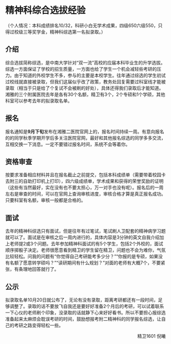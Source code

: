 # 精神科综合选拔经验

（个人情况：本科成绩排名10/32，科研小白无学术成果，四级650六级550，只得过校级三等奖学金，精神科综选第一名拟录取。）

## 介绍

综合选拔简称综选，是中南大学针对“双一流”高校的应届本科毕业生的升学选拔。综选一方面保证了学校的招生质量，一方面也给了学生一个机会减轻些考研的压力。由于知道的外校学生不多，参与的主要是本校学生。往年通过综选的学生初试过校线就直接被录取，但我们这届似乎改了政策，教务处回复需要过科室线才能被录取（相当于只是给了个复试不会被刷的好处），具体还得我们录取后才能知道。湘雅的三个附属医院去年是各有30个名额，精卫有3个，2个专硕和1个学硕，其他科室可以参考去年的拟录取名单。

## 报名

报名通知是**9月下旬**发布在湘雅二医院官网上的，报名时间持续一周。有意向报名的的同学秋季学期开学后多关注医院官网，最好和其他报名综选的同学多多交流，互相交换一下消息。一定不要错过报名时间，系统不会等着你。

## 资格审查

按要求准备相应材料并且在报名截止之前提交，包括本科成绩单（需要带着校园卡去附三的自助打印机上打印），四六级成绩单，学术成果和获得的荣誉奖励的证明（这些有当然最好，实在没有也不要太担心，万一对手也没有呢）。报名后的一周左右是审查的时间，可以在官网上查询审核进度，审核合格才算是真正报名成功。只要科室有名额，审核一般都是合格的。

## 面试

去年的精神科综选只有面试，但是往年有过笔试，笔试刷人卫配套的精神病学习题就可以了。面试是在审核之后一周内进行的，具体内容是3分钟的英文自我介绍加上老师提2或3个问题。去年参加精神科面试的有5个学生，包括2个外校的，面试顺序掷骰子决定。老师很愿意看到精卫的学生留在精卫，问题也不会为难你，气氛比较轻松。问我的问题有“你觉得自己考研能考多少分？”“你报的是专硕，如果没有名额了愿意转学硕吗？”“读研期间有什么规划？”对面的老师有大概7个，不要紧张，有条理地回答就行了。

## 公示

拟录取名单10月20日就公布了，无论有没有录取，距离考研都还有一段时间，足够调整了。录取的话不要放飞自我还是要好好准备2个月后的考研，可以试着联系一下心仪的老师刷个印象，没录取的话就静下心来好好看书。所以不要担心报综选准备起来太麻烦会耽误考研的时间，鼓励想报考附二精神科的同学报名综选，让自己的考研之路变得轻松一些。

<p align="right">精卫1601 倪曦</p>